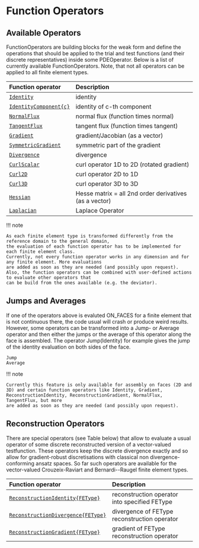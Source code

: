 
# Function Operators

## Available Operators

FunctionOperators are building blocks for the weak form and define the operations that should be applied to the trial and test functions (and their discrete representatives) inside some PDEOperator. Below is a list of currently available FunctionOperators. Note, that not all operators can be applied to all finite element types.


| Function operator                                    | Description                                             |
| :--------------------------------------------------- | :------------------------------------------------------ |
| [`Identity`](@ref)                                   | identity                                                |
| [`IdentityComponent{c}`](@ref)                       | identity of c-th component                              |
| [`NormalFlux`](@ref)                                 | normal flux (function times normal)                     |
| [`TangentFlux`](@ref)                                | tangent flux (function times tangent)                   | 
| [`Gradient`](@ref)                                   | gradient/Jacobian (as a vector)                         |
| [`SymmetricGradient`](@ref)                          | symmetric part of the gradient                          |
| [`Divergence`](@ref)                                 | divergence                                              |
| [`CurlScalar`](@ref)                                 | curl operator 1D to 2D (rotated gradient)               |
| [`Curl2D`](@ref)                                     | curl operator 2D to 1D                                  |
| [`Curl3D`](@ref)                                     | curl operator 3D to 3D                                  |
| [`Hessian`](@ref)                                    | Hesse matrix = all 2nd order derivatives (as a vector)  |
| [`Laplacian`](@ref)                                  | Laplace Operator                                        |


!!! note

    As each finite element type is transformed differently from the reference domain to the general domain,
    the evaluation of each function operator has to be implemented for each finite element class.
    Currently, not every function operator works in any dimension and for any finite element. More evaluations
    are added as soon as they are needed (and possibly upon request).
    Also, the function operators can be combined with user-defined actions to evaluate other operators that
    can be build from the ones available (e.g. the deviator).


## Jumps and Averages

If one of the operators above is evaluted ON_FACES for a finite element that is not continuous there, the code usual will crash or produce weird results. However, some operators can be transformed into a
Jump- or Average operator and then either the jumps or the average of this operator along the face is assembled. The operator Jump(Identity) for example gives the jump of the
identity evaluation on both sides of the face.

```@docs
Jump
Average
```

!!! note

    Currently this feature is only available for assembly on faces (2D and 3D) and certain function operators like Identity, Gradient, ReconstructionIdentity, ReconstructionGradient, NormalFlux, TangentFlux, but more
    are added as soon as they are needed (and possibly upon request).


## Reconstruction Operators

There are special operators (see Table below) that allow to evaluate a usual operator of some discrete
reconstructed version of a vector-valued testfunction. These operators keep the discrete divergence exactly and so allow
for gradient-robust discretisations with classical non divergence-conforming ansatz spaces.
So far such operators are available for the vector-valued Crouzeix-Raviart and Bernardi--Raugel finite element types.


| Function operator                                    | Description                                             |
| :--------------------------------------------------- | :------------------------------------------------------ |
| [`ReconstructionIdentity{FEType}`](@ref)             | reconstruction operator into specified FEType           |
| [`ReconstructionDivergence{FEType}`](@ref)           | divergence of FEType reconstruction operator            |
| [`ReconstructionGradient{FEType}`](@ref)             | gradient of FEType reconstruction operator              |